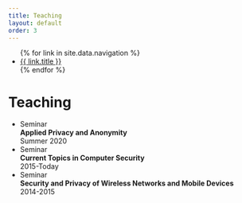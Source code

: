 ```yaml
---
title: Teaching
layout: default
order: 3
---
```


<title>{{ page.title }} | {{ site.title }}</title>

<ul class="nav-ul">
    {% for link in site.data.navigation %}
    <li class="nav-li"><a href="{{ link.url }}">{{ link.title }}</a></li>
    {% endfor %}
</ul>

# Teaching

- Seminar  
**Applied Privacy and Anonymity**  
Summer 2020
- Seminar  
**Current Topics in Computer Security**  
2015-Today
- Seminar  
**Security and Privacy of Wireless Networks and Mobile Devices**  
2014-2015
